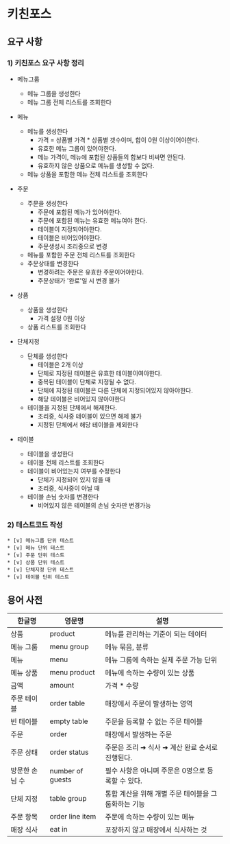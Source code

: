 # 키친포스

## 요구 사항

### 1) 키친포스 요구 사항 정리

* 메뉴그룹
    * 메뉴 그룹을 생성한다
    * 메뉴 그룹 전체 리스트를 조회한다

* 메뉴
    - 메뉴를 생성한다
        - 가격 = 상품별 가격 * 상품별 갯수이며, 합이 0원 이상이어야한다.
        - 유효한 메뉴 그룹이 있어야한다.
        - 메뉴 가격이, 메뉴에 포함된 상품들의 합보다 비싸면 안된다.
        - 유효하지 않은 상품으로 메뉴를 생성할 수 없다.
    - 메뉴 상품을 포함한 메뉴 전체 리스트를 조회한다
    
* 주문
    - 주문을 생성한다
        - 주문에 포함된 메뉴가 있어야한다.
        - 주문에 포함된 메뉴는 유효한 메뉴여야 한다.
        - 테이블이 지정되어야한다.
        - 테이블은 비어있어야한다.
        - 주문생성시 조리중으로 변경
    - 메뉴를 포함한 주문 전체 리스트를 조회한다
    - 주문상태를 변경한다
        - 변경하려는 주문은 유효한 주문이어야한다.
        - 주문상태가 '완료'일 시 변경 불가

* 상품
    - 상품을 생성한다
        - 가격 설정 0원 이상
    - 상품 리스트를 조회한다

* 단체지정
    - 단체를 생성한다
        - 테이블은 2개 이상
        - 단체로 지정된 테이블은 유효한 테이블이여야한다.
        - 중복된 테이블이 단체로 지정될 수 없다.
        - 단체에 지정된 테이블은 다른 단체에 지정되어있지 않아야한다.
        - 해당 테이블은 비어있지 않아야한다
    - 테이블을 지정된 단체에서 해제한다.
        - 조리중, 식사중 테이블이 있으면 해제 불가
        - 지정된 단체에서 해당 테이블을 제외한다

* 테이블
    - 테이블을 생성한다
    - 테이블 전체 리스트를 조회한다
    - 테이블이 비어있는지 여부를 수정한다
        - 단체가 지정되어 있지 않을 때
        - 조리중, 식사중이 아닐 때
    - 테이블 손님 숫자를 변경한다
        - 비어있지 않은 테이블의 손님 숫자만 변경가능

### 2) 테스트코드 작성
    * [v] 메뉴그룹 단위 테스트
    * [v] 메뉴 단위 테스트
    * [v] 주문 단위 테스트
    * [v] 상품 단위 테스트
    * [v] 단체지정 단위 테스트
    * [v] 테이블 단위 테스트

## 용어 사전

| 한글명 | 영문명 | 설명 |
| --- | --- | --- |
| 상품 | product | 메뉴를 관리하는 기준이 되는 데이터 |
| 메뉴 그룹 | menu group | 메뉴 묶음, 분류 |
| 메뉴 | menu | 메뉴 그룹에 속하는 실제 주문 가능 단위 |
| 메뉴 상품 | menu product | 메뉴에 속하는 수량이 있는 상품 |
| 금액 | amount | 가격 * 수량 |
| 주문 테이블 | order table | 매장에서 주문이 발생하는 영역 |
| 빈 테이블 | empty table | 주문을 등록할 수 없는 주문 테이블 |
| 주문 | order | 매장에서 발생하는 주문 |
| 주문 상태 | order status | 주문은 조리 ➜ 식사 ➜ 계산 완료 순서로 진행된다. |
| 방문한 손님 수 | number of guests | 필수 사항은 아니며 주문은 0명으로 등록할 수 있다. |
| 단체 지정 | table group | 통합 계산을 위해 개별 주문 테이블을 그룹화하는 기능 |
| 주문 항목 | order line item | 주문에 속하는 수량이 있는 메뉴 |
| 매장 식사 | eat in | 포장하지 않고 매장에서 식사하는 것 |
